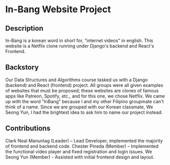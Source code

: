 # In-Bang Website Project

## Description
In-Bang is a korean word in short for, "internet videos" in english. This website is a Netflix clone running under Django's backend and React's Frontend.

## Backstory
Our Data Structures and Algorithms course tasked us with a Django (backend) and React (frontend) project. All groups were all given examples of websites that must be proposed; these websites are clones of famous apps like Patreon, Spotify, etc., and for this one, we chose Netflix. We came up with the word "InBang" because I and my other Filipino groupmate can't think of a name. Since we are grouped with our Korean classmate, We Seong Yun, I had the brightest idea to ask him to name our project instead.

## Contributions
Clark Neal Manuntag (Leader) – Lead Developer, implemented the majority of frontend and backend code.
Chester Pineda (Member) – Implemented the functional video player and fixed registration and login issues.
We Seong Yun (Member) - Assisted with initial frontend design and layout.

